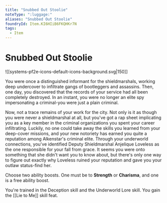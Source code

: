 ```yaml
---
title: "Snubbed Out Stoolie"
noteType: ":luggage:"
aliases: "Snubbed Out Stoolie"
foundryId: Item.KI6HIiB6FKQHKr7N
tags:
  - Item
---
```


# Snubbed Out Stoolie
![[systems-pf2e-icons-default-icons-background.svg|150]]

You were once a distinguished informant for the shieldmarshals, working deep undercover to infiltrate gangs of bootleggers and assassins. Then, one day, you discovered that the records of your service had all been completely destroyed. In an instant, you were no longer an elite spy impersonating a criminal-you were just a plain criminal.

Now, not a trace remains of your work for the city. Not only is it as though you were never a shieldmarshal at all, but you've got a rap sheet implicating you as a key member in the criminal organizations you spent your career infiltrating. Luckily, no one could take away the skills you learned from your deep-cover missions, and your new notoriety has earned you quite a reputation among Alkenstar's criminal elite. Through your underworld connections, you've identified Deputy Shieldmarshal Anjelique Loveless as the one responsible for your fall from grace. It seems you were onto something that she didn't want you to know about, but there's only one way to figure out exactly why Loveless ruined your reputation and gave you your outlaw status-find her.

Choose two ability boosts. One must be to **Strength** or **Charisma**, and one is a free ability boost.

You're trained in the Deception skill and the Underworld Lore skill. You gain the [[Lie to Me]] skill feat.
